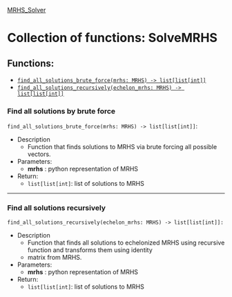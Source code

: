 [MRHS_Solver](README.md#MRHS_Solver)

# Collection of functions: **SolveMRHS**

## Functions:

- [```find_all_solutions_brute_force(mrhs: MRHS) -> list[list[int]]```](#find-all-solutions-by-brute-force)
- [```find_all_solutions_recursively(echelon_mrhs: MRHS) -> list[list[int]]```](#find-all-solutions-recursively)

### Find all solutions by brute force
 ```find_all_solutions_brute_force(mrhs: MRHS) -> list[list[int]]```:
- Description
  - Function that finds solutions to MRHS via brute forcing all possible vectors.
- Parameters:
  - **mrhs** : python representation of MRHS
- Return:
  - ```list[list[int]```: list of solutions to MRHS

---

### Find all solutions recursively
 ```find_all_solutions_recursively(echelon_mrhs: MRHS) -> list[list[int]]:```
- Description
  - Function that finds all solutions to echelonized MRHS using recursive function and transforms them using identity 
  - matrix from MRHS.
- Parameters:
  - **mrhs** : python representation of MRHS
- Return:
  - ```list[list[int]```: list of solutions to MRHS